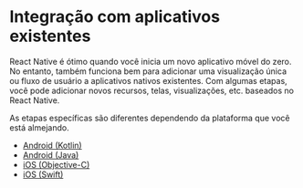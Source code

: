 # Integração com aplicativos existentes
React Native é ótimo quando você inicia um novo aplicativo móvel do zero. No entanto, também funciona bem para adicionar uma visualização única ou fluxo de usuário a aplicativos nativos existentes. Com algumas etapas, você pode adicionar novos recursos, telas, visualizações, etc. baseados no React Native.

As etapas específicas são diferentes dependendo da plataforma que você está almejando.

* [Android (Kotlin)](/docs/integration-with-existing-apps/android-koltin.md)
* [Android (Java)](/docs/integration-with-existing-apps/android-java.md)
* [iOS (Objective-C)](/docs/integration-with-existing-apps/ios-objective-c.md)
* [iOS (Swift)](/docs/integration-with-existing-apps/ios-swift.md)
